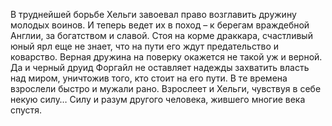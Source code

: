<!--2016-11-26 21:19:57-->
В труднейшей борьбе Хельги завоевал право возглавить дружину молодых воинов. И теперь ведет их в поход – к берегам враждебной Англии, за богатством и славой.
Стоя на корме драккара, счастливый юный ярл еще не знает, что на пути его ждут предательство и коварство. Верная дружина на поверку окажется не такой уж и верной. Да и черный друид Форгайл не оставляет надежды захватить власть над миром, уничтожив того, кто стоит на его пути.
В те времена взрослели быстро и мужали рано. Взрослеет и Хельги, чувствуя в себе некую силу… Силу и разум другого человека, жившего многие века спустя.
